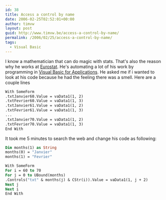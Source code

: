 ```yaml
---
id: 38
title: Access a control by name
date: 2006-02-25T02:52:01+00:00
author: timvw
layout: post
guid: http://www.timvw.be/access-a-control-by-name/
permalink: /2006/02/25/access-a-control-by-name/
tags:
  - Visual Basic
---
```

I know a mathematician that can do magic with stats. That's also the reason why he works at [Eurostat](http://epp.eurostat.cec.eu.int/portal/page?_pageid=1090,30070682,1090_33076576&_dad=portal&_schema=PORTAL). He's automating a lot of his work by programming in [Visual Basic for Applications](http://msdn.microsoft.com/isv/technology/vba/default.aspx). He asked me if i wanted to look at his code because he had the feeling there was a smell. Here are a couple lines

```vb
With SomeForm
.txtJanvier60.Value = vaData1(1, 2)
.txtFevrier60.Value = vaData1(1, 3)
.txtJanvier61.Value = vaData1(1, 2)
.txtFevrier61.Value = vaData1(1, 3)
...
.txtJanvier70.Value = vaData1(1, 2)
.txtFevrier70.Value = vaData1(1, 3)
End With
```

It took me 5 minutes to search the web and change his code as following:

```vb
Dim months(1) as String
months(0) = "Janvier"
months(1) = "Fevrier"

With SomeForm
For i = 60 to 70
For j = 0 to UBound(months)
.Controls("txt" & months(j) & CStr(i)).Value = vaData1(1, j + 2)
Next j
Next i
End With
```
